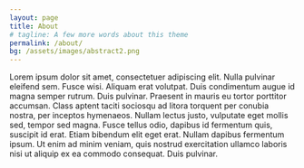 ```yaml
---
layout: page
title: About
# tagline: A few more words about this theme
permalink: /about/
bg: /assets/images/abstract2.png
---
```




Lorem ipsum dolor sit amet, consectetuer adipiscing elit. Nulla pulvinar eleifend sem. Fusce wisi. Aliquam erat volutpat. Duis condimentum augue id magna semper rutrum. Duis pulvinar. Praesent in mauris eu tortor porttitor accumsan. Class aptent taciti sociosqu ad litora torquent per conubia nostra, per inceptos hymenaeos. Nullam lectus justo, vulputate eget mollis sed, tempor sed magna. Fusce tellus odio, dapibus id fermentum quis, suscipit id erat. Etiam bibendum elit eget erat. Nullam dapibus fermentum ipsum. Ut enim ad minim veniam, quis nostrud exercitation ullamco laboris nisi ut aliquip ex ea commodo consequat. Duis pulvinar.
